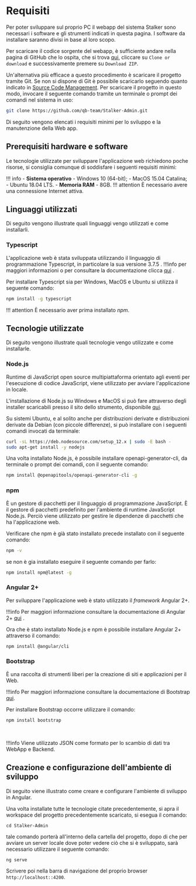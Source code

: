 # Requisiti
Per poter sviluppare sul proprio PC il webapp del sistema Stalker sono necessari i software e gli strumenti indicati in questa pagina.
I software da installare saranno divisi in base al loro scopo.

Per scaricare il codice sorgente del webapp, è sufficiente andare nella pagina di GitHub che lo ospita, che si trova [qui](https://github.com/qb-team/Stalker-Admin), cliccare su `Clone or download` e successivamente premere su `Download ZIP`.

Un'alternativa più efficace a questo procedimento è scaricare il progetto tramite Git. Se non si dispone di Git è possibile scaricarlo seguendo quanto indicato in [Source Code Management](#source-code-management). Per scaricare il progetto in questo modo, invocare il seguente comando tramite un terminale o prompt dei comandi nel sistema in uso:
```bash
git clone https://github.com/qb-team/Stalker-Admin.git
```


Di seguito vengono elencati i requisiti minimi per lo sviluppo e la manutenzione della Web app.

## Prerequisiti hardware e software

Le tecnologie utilizzate per sviluppare l'applicazione web richiedono poche risorse, si consiglia comunque di soddisfare i seguenti requisiti minimi:

!!! info
        -   **Sistema operativo** 
            - Windows 10 (64-bit);
            - MacOS 15.04 Catalina;
            - Ubuntu 18.04 LTS.
        -   **Memoria RAM**
            - 8GB.
!!! attention
        È necessario avere una connessione Internet attiva.

## Linguaggi utilizzati 

Di seguito vengono illustrate quali linguaggi vengo utilizzati e come installarli.

### Typescript

L'applicazione web è stata sviluppata utilizzando il linguaggio di programmazione Typescript, in particolare la sua versione 3.7.5 .
!!!info
    per maggiori informazioni o per consultare la documentazione clicca [qui](https://www.typescriptlang.org/) .

Per installare Typescript sia per Windows, MacOS e Ubuntu si utilizza il seguente comando:  
```bash
npm install -g typescript
```
!!! attention
        È necessario aver prima installato *npm*.
    

## Tecnologie utilizzate

Di seguito vengono illustrate quali tecnologie vengo utilizzate e come installarle.

### Node.js
Runtime di JavaScript open source multipiattaforma orientato agli eventi per l'esecuzione di codice JavaScript, viene utilizzato per avviare l'applicazione in locale.

L'installazione di Node.js su Windows e MacOS si può fare attraverso degli installer scaricabili presso il sito dello strumento, disponibile [qui](https://nodejs.org/en/download/).

Su sistemi Ubuntu, e al solito anche per distribuzioni derivate e distribuzioni derivate da Debian (con piccole differenze), si può installare con i seguenti comandi invocati da terminale:
```bash
curl -sL https://deb.nodesource.com/setup_12.x | sudo -E bash -
sudo apt-get install -y nodejs
```

Una volta installato Node.js, è possibile installare openapi-generator-cli, da terminale o prompt dei comandi, con il seguente comando:
```bash
npm install @openapitools/openapi-generator-cli -g
```
### npm

È un gestore di pacchetti per il linguaggio di programmazione JavaScript. È il gestore di pacchetti predefinito per l'ambiente di runtime JavaScript Node.js. Perciò viene utilizzato per gestire le dipendenze di pacchetti che ha l'applicazione web.

Verificare che npm è già stato installato precede installato con il seguente comando:

```bash
npm -v
```
se non è gia installato eseguire il seguente comando per farlo:
```bash
npm install npm@latest -g
```

### Angular 2+
Per sviluppare l'applicazione web è stato utilizzato il *framework* Angular 2+.

!!!info
    Per maggiori informazione consultare la documentazione di Angular 2+ [qui](https://angular.io/docs) .

Ora che è stato installato Node.js e npm è possibile installare Angular 2+ attraverso il comando:
```bash
npm install @angular/cli
```
### Bootstrap

È una raccolta di strumenti liberi per la creazione di siti e applicazioni per il Web.

!!!info
    Per maggiori informazione consultare la documentazione di Bootstrap [qui](https://getbootstrap.com/docs/4.0/getting-started/introduction/).

Per installare Bootstrap occorre utilizzare il comando:

```bash
npm install bootstrap
```
<br/>

!!!info 
    Viene utilizzato JSON come formato per lo scambio di dati tra WebApp e Backend.

## Creazione e configurazione dell'ambiente di sviluppo

Di seguito viene illustrato come creare e configurare l'ambiente di sviluppo in Angular.

Una volta installate tutte le tecnologie citate precedentemente, si apra il workspace del progetto precedentemente scaricato,
si esegua il comando:

    cd Stalker-Admin

tale comando porterà all'interno della cartella del progetto, dopo di che per avviare un server locale dove poter vedere ciò che si è sviluppato, sarà necessario utilizzare il seguente comando:

```bash
ng serve 
```

Scrivere poi nella barra di navigazione del proprio browser `http://localhost::4200`.



